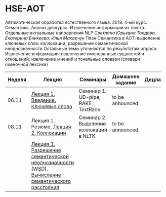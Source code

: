 # HSE-АОТ
Автоматическая обработка естественного языка. 2019. 4-ый курс. Семантика. Анализ дискурса. Извлечение информации из текста. Отдельные актуальные направления NLP
*Светлана Юрьевна Толдова, Екатерина Еникеева, Илья Макарчук*
План
Семантика в АОТ: выделение ключевых слов; коллокации; разрешение семантической неоднозначности
Остальные темы уточняются по результатам опроса.
Извлечение информации: извлечение именованных сущностей и отношений; извлечение мнений и тональные словари (словари оценочной лексики)

|Неделя|Лекция|Семинары|Домашнее задание|Дедлайн|
|-|-|-|-|-|
|06.11|[Лекция 1. Введение. Ключевые слова]()|Семинар 1. UD-pipe, RAKE, TextRank|to be announced||
|08.11|Лекция 1. Резюме. [Лекция 2. Коллокации]()|Семинар 2. Выделение коллокаций в NLTK|to be announced||
||[Лекция 3. Разрешение семантической неоднозначности (WSD). Вычисление семантического расстояния]()||||

